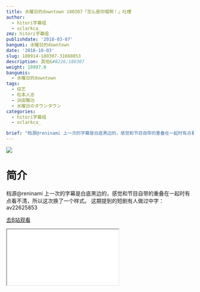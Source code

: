 ```yaml
---
title: 水曜日的downtown 180307「怎么是你唱啊！」吐槽
author:
  - hitori字幕组
  - sclarkca_
zmz: hitori字幕组
publishdate: '2018-03-07'
bangumi: 水曜日的downtown
date: '2018-10-03'
slug: 180914-180307-31660853
description: 其他&#8226;180307
weight: 18997.0
bangumis:
  - 水曜日的downtown
tags:
  - 综艺
  - 松本人志
  - 浜田雅功
  - 水曜日のダウンタウン
categories:
  - hitori字幕组
  - sclarkca_

brief: "档源@reninami 上一次的字幕是白底黑边的，感觉和节目自带的重叠在一起时有点看不清，所以这次换了一个样式。 这期提到的短剧有人做过中字：av22625853"
---
```

![](https://i.imgur.com/lq3Y4FG.jpg)
# 简介
档源@reninami
上一次的字幕是白底黑边的，感觉和节目自带的重叠在一起时有点看不清，所以这次换了一个样式。
这期提到的短剧有人做过中字：av22625853

[去B站观看](https://www.bilibili.com/video/av31660853/)
<div class ="resp-container"><iframe class="testiframe" src="//player.bilibili.com/player.html?aid=31660853"", scrolling="no", allowfullscreen="true" > </iframe></div>
